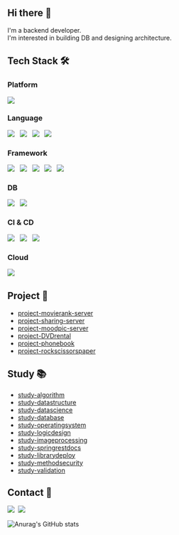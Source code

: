 ## Hi there 👋
I'm a backend developer. </br>
I'm interested in building DB and designing architecture.

## Tech Stack 🛠
### Platform
<img src="https://img.shields.io/badge/macOS-777777?style=flat&logo=Apple&logoColor=white"/>

### Language
<img src="https://img.shields.io/badge/C-A8B9CC?style=flat&logo=C&logoColor=white"/> &nbsp;
<img src="https://img.shields.io/badge/C++-00599C?style=flat&logo=C%2B%2B&logoColor=white"/> &nbsp;
<img src="https://img.shields.io/badge/Java-007396?style=flat&logo=Java&logoColor=white"/> &nbsp;
<img src="https://img.shields.io/badge/Python-3776AB?style=flat&logo=Python&logoColor=white"/> &nbsp;

### Framework
<img src="https://img.shields.io/badge/Spring-6DB33F?style=flat&logo=Spring&logoColor=white"/> &nbsp;
<img src="https://img.shields.io/badge/Spring Boot-6DB33F?style=flat&logo=Spring Boot&logoColor=white"/> &nbsp;
<img src="https://img.shields.io/badge/Spring Security-6DB33F?style=flat&logo=Spring Security&logoColor=white"/> &nbsp;
<img src="https://img.shields.io/badge/Spring Batch-6DB33F?style=flat&logo=Databricks&logoColor=white"/> &nbsp;
<img src="https://img.shields.io/badge/Spring Data JPA-6DB33F?style=flat&logo=Databricks&logoColor=white"/> &nbsp;

### DB
<img src="https://img.shields.io/badge/MariaDB-003545?style=flat&logo=MariaDB&logoColor=white"/> &nbsp;
<img src="https://img.shields.io/badge/PostgreSQL-4169E1?style=flat&logo=PostgreSQL&logoColor=white"/> &nbsp;

### CI & CD
<img src="https://img.shields.io/badge/Docker-2496ED?style=flat&logo=Docker&logoColor=white"/> &nbsp;
<img src="https://img.shields.io/badge/Jenkins-D24939?style=flat&logo=Jenkins&logoColor=white"/> &nbsp;
<img src="https://img.shields.io/badge/Kubernetes-326CE5?style=flat&logo=Kubernetes&logoColor=white"/> &nbsp;

### Cloud
<img src="https://img.shields.io/badge/Amazon AWS-232F3E?style=flat&logo=Amazon AWS&logoColor=white"/> &nbsp;

## Project :handshake:
- [project-movierank-server](https://github.com/rere950303/project-movierank-server)
- [project-sharing-server](https://github.com/rere950303/project-sharing-server)
- [project-moodpic-server](https://github.com/depromeet/11th_5team/tree/docs/readme)
- [project-DVDrental](https://github.com/rere950303/project-DVDrental)
- [project-phonebook](https://github.com/rere950303/project-phonebook)
- [project-rockscissorspaper](https://github.com/rere950303/project-rockscissorspaper)

## Study :books:
- [study-algorithm](https://github.com/rere950303/study-algorithm)
- [study-datastructure](https://github.com/rere950303/study-datastructure)
- [study-datascience](https://github.com/rere950303/study-datascience)
- [study-database](https://github.com/rere950303/study-database)
- [study-operatingsystem](https://github.com/rere950303/study-operatingsystem)
- [study-logicdesign](https://github.com/rere950303/study-logicdesign)
- [study-imageprocessing](https://github.com/rere950303/study-imageprocessing)
- [study-springrestdocs](https://github.com/rere950303/study-springrestdocs)
- [study-librarydeploy](https://github.com/rere950303/study-librarydeploy)
- [study-methodsecurity](https://github.com/rere950303/study-methodsecurity)
- [study-validation](https://github.com/rere950303/study-validation)

## Contact 💌
<a target="_blank" href="https://rere950303.github.io"><img src="https://img.shields.io/badge/Blog-CC0000?style=flat&logo=Jekyll&logoColor=white"/></a>&nbsp;
<a target="_blank" href="mailto:yhwjjang1995@naver.com"><img src="https://img.shields.io/badge/Email-03C75A?style=flat&logo=Naver&logoColor=white"/></a>&nbsp;

![Anurag's GitHub stats](https://github-readme-stats.vercel.app/api?username=rere950303&show_icons=true&theme=radical)
